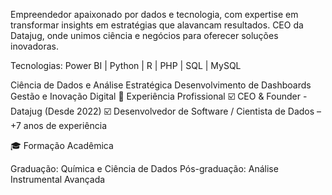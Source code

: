 Empreendedor apaixonado por dados e tecnologia, com expertise em transformar insights em estratégias que alavancam resultados. CEO da Datajug, onde unimos ciência e negócios para oferecer soluções inovadoras.

Tecnologias:
Power BI | Python | R | PHP | SQL | MySQL

Ciência de Dados e Análise Estratégica
Desenvolvimento de Dashboards
Gestão e Inovação Digital
💼 Experiência Profissional
☑️ CEO & Founder - Datajug (Desde 2022)
☑️ Desenvolvedor de Software / Cientista de Dados – +7 anos de experiência

🎓 Formação Acadêmica

Graduação: Química e Ciência de Dados
Pós-graduação: Análise Instrumental Avançada
